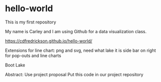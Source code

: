 # hello-world
This is my first repository

My name is Carley and I am using Github for a data visualization class.

https://cdfredrickson.github.io/hello-world/

Extensions for line chart: png and svg, need what lake it is
side bar on right for pop-outs and line charts


Boot Lake

Abstract: Use project proposal
Put this code in our project repository
